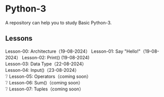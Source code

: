 # Python-3
A repository can help you to study Basic Python-3.
## Lessons
Lesson-00: Architecture（19-08-2024）
Lesson-01: Say "Hello!"（19-08-2024）
Lesson-02: Print() (19-08-2024)        
Lesson-03: Data Type（22-08-2024）      
Lesson-04: Input()（23-08-2024）     
❔️ Lesson-05: Operators（coming soon）  
❔️ Lesson-06: Sum()（coming soon）      
❔️ Lesson-07: Tuples（coming soon）     
